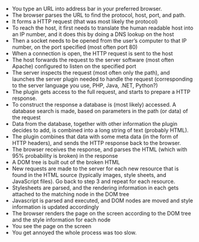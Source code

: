 * You type an URL into address bar in your preferred browser.
* The browser parses the URL to find the protocol, host, port, and path.
* It forms a HTTP request (that was most likely the protocol)
* To reach the host, it first needs to translate the human readable host into an IP number, and it does this by doing a DNS lookup on the host
* Then a socket needs to be opened from the user’s computer to that IP number, on the port specified (most often port 80)
* When a connection is open, the HTTP request is sent to the host
* The host forwards the request to the server software (most often Apache) configured to listen on the specified port
* The server inspects the request (most often only the path), and launches the server plugin needed to handle the request (corresponding to the server language you use, PHP, Java, .NET, Python?)
* The plugin gets access to the full request, and starts to prepare a HTTP response.
* To construct the response a database is (most likely) accessed. A database search is made, based on parameters in the path (or data) of the request
* Data from the database, together with other information the plugin decides to add, is combined into a long string of text (probably HTML).
* The plugin combines that data with some meta data (in the form of HTTP headers), and sends the HTTP response back to the browser.
* The browser receives the response, and parses the HTML (which with 95% probability is broken) in the response
* A DOM tree is built out of the broken HTML
* New requests are made to the server for each new resource that is found in the HTML source (typically images, style sheets, and JavaScript files). Go back to step 3 and repeat for each resource.
* Stylesheets are parsed, and the rendering information in each gets attached to the matching node in the DOM tree
* Javascript is parsed and executed, and DOM nodes are moved and style information is updated accordingly
* The browser renders the page on the screen according to the DOM tree and the style information for each node
* You see the page on the screen
* You get annoyed the whole process was too slow.
